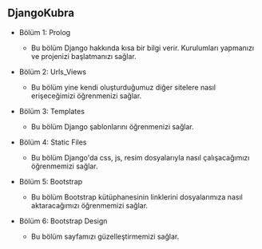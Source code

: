 ## **DjangoKubra**

- Bölüm 1: Prolog
  * Bu bölüm Django hakkında kısa bir bilgi verir. Kurulumları yapmanızı ve projenizi başlatmanızı sağlar.
 
- Bölüm 2: Urls_Views
  * Bu bölüm yine kendi oluşturduğumuz diğer sitelere nasıl erişeceğimizi öğrenmenizi sağlar.
  
- Bölüm 3: Templates
  * Bu bölüm Django şablonlarını öğrenmenizi sağlar.

- Bölüm 4: Static Files
  * Bu bölüm Django'da css, js, resim dosyalarıyla nasıl çalışacağımızı öğrenmemizi sağlar. 

- Bölüm 5: Bootstrap
  * Bu bölüm Bootstrap kütüphanesinin linklerini dosyalarımıza nasıl aktaracağımızı öğrenmemizi sağlar.

- Bölüm 6: Bootstrap Design
  * Bu bölüm sayfamızı güzelleştirmemizi sağlar.
